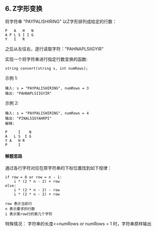 ## 6. Z字形变换
将字符串 "PAYPALISHIRING" 以Z字形排列成给定的行数：
```
P   A   H   N
A P L S I I G
Y   I   R
```
之后从左往右，逐行读取字符："PAHNAPLSIIGYIR"

实现一个将字符串进行指定行数变换的函数:
```
string convert(string s, int numRows);
```
示例 1:
```
输入: s = "PAYPALISHIRING", numRows = 3
输出: "PAHNAPLSIIGYIR"
```
示例 2:
```
输入: s = "PAYPALISHIRING", numRows = 4
输出: "PINALSIGYAHRPI"
解释:

P     I    N
A   L S  I G
Y A   H R
P     I
```

#### 解题思路
通过各行字符对应在原字符串的下标位置找到如下规律：
```
if row = 0 or row = n - 1:
    i * (2 * n - 2) + row 
else:
    i * (2 * n - 2) - row
    i * (2 * n - 2) + row
    
row 表示当前行
n 表示要求的行数
i 表示第row行的第几个字符
``` 
特殊情况：
字符串的长度<=numRows or numRows = 1 时，字符串原样输出

